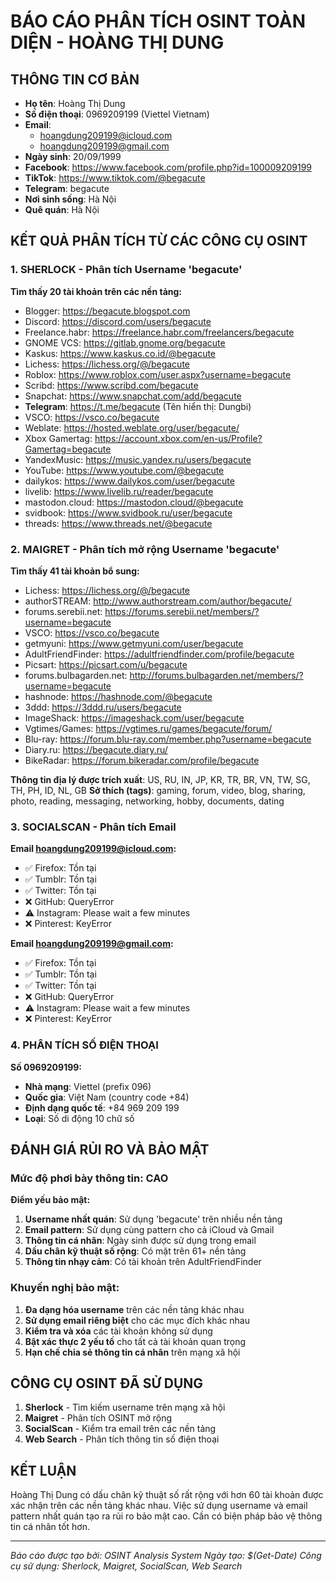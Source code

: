 # BÁO CÁO PHÂN TÍCH OSINT TOÀN DIỆN - HOÀNG THỊ DUNG

## THÔNG TIN CƠ BẢN
- **Họ tên**: Hoàng Thị Dung
- **Số điện thoại**: 0969209199 (Viettel Vietnam)
- **Email**: 
  - hoangdung209199@icloud.com
  - hoangdung209199@gmail.com
- **Ngày sinh**: 20/09/1999
- **Facebook**: https://www.facebook.com/profile.php?id=100009209199
- **TikTok**: https://www.tiktok.com/@begacute
- **Telegram**: begacute
- **Nơi sinh sống**: Hà Nội
- **Quê quán**: Hà Nội

## KẾT QUẢ PHÂN TÍCH TỪ CÁC CÔNG CỤ OSINT

### 1. SHERLOCK - Phân tích Username 'begacute'
**Tìm thấy 20 tài khoản trên các nền tảng:**
- Blogger: https://begacute.blogspot.com
- Discord: https://discord.com/users/begacute
- Freelance.habr: https://freelance.habr.com/freelancers/begacute
- GNOME VCS: https://gitlab.gnome.org/begacute
- Kaskus: https://www.kaskus.co.id/@begacute
- Lichess: https://lichess.org/@/begacute
- Roblox: https://www.roblox.com/user.aspx?username=begacute
- Scribd: https://www.scribd.com/begacute
- Snapchat: https://www.snapchat.com/add/begacute
- **Telegram**: https://t.me/begacute (Tên hiển thị: Dungbi)
- VSCO: https://vsco.co/begacute
- Weblate: https://hosted.weblate.org/user/begacute/
- Xbox Gamertag: https://account.xbox.com/en-us/Profile?Gamertag=begacute
- YandexMusic: https://music.yandex.ru/users/begacute
- YouTube: https://www.youtube.com/@begacute
- dailykos: https://www.dailykos.com/user/begacute
- livelib: https://www.livelib.ru/reader/begacute
- mastodon.cloud: https://mastodon.cloud/@begacute
- svidbook: https://www.svidbook.ru/user/begacute
- threads: https://www.threads.net/@begacute

### 2. MAIGRET - Phân tích mở rộng Username 'begacute'
**Tìm thấy 41 tài khoản bổ sung:**
- Lichess: https://lichess.org/@/begacute
- authorSTREAM: http://www.authorstream.com/author/begacute/
- forums.serebii.net: https://forums.serebii.net/members/?username=begacute
- VSCO: https://vsco.co/begacute
- getmyuni: https://www.getmyuni.com/user/begacute
- AdultFriendFinder: https://adultfriendfinder.com/profile/begacute
- Picsart: https://picsart.com/u/begacute
- forums.bulbagarden.net: http://forums.bulbagarden.net/members/?username=begacute
- hashnode: https://hashnode.com/@begacute
- 3ddd: https://3ddd.ru/users/begacute
- ImageShack: https://imageshack.com/user/begacute
- Vgtimes/Games: https://vgtimes.ru/games/begacute/forum/
- Blu-ray: https://forum.blu-ray.com/member.php?username=begacute
- Diary.ru: https://begacute.diary.ru/
- BikeRadar: https://forum.bikeradar.com/profile/begacute

**Thông tin địa lý được trích xuất**: US, RU, IN, JP, KR, TR, BR, VN, TW, SG, TH, PH, ID, NL, GB
**Sở thích (tags)**: gaming, forum, video, blog, sharing, photo, reading, messaging, networking, hobby, documents, dating

### 3. SOCIALSCAN - Phân tích Email
**Email hoangdung209199@icloud.com:**
- ✅ Firefox: Tồn tại
- ✅ Tumblr: Tồn tại
- ✅ Twitter: Tồn tại
- ❌ GitHub: QueryError
- ⚠️ Instagram: Please wait a few minutes
- ❌ Pinterest: KeyError

**Email hoangdung209199@gmail.com:**
- ✅ Firefox: Tồn tại
- ✅ Tumblr: Tồn tại
- ✅ Twitter: Tồn tại
- ❌ GitHub: QueryError
- ⚠️ Instagram: Please wait a few minutes
- ❌ Pinterest: KeyError

### 4. PHÂN TÍCH SỐ ĐIỆN THOẠI
**Số 0969209199:**
- **Nhà mạng**: Viettel (prefix 096)
- **Quốc gia**: Việt Nam (country code +84)
- **Định dạng quốc tế**: +84 969 209 199
- **Loại**: Số di động 10 chữ số

## ĐÁNH GIÁ RỦI RO VÀ BẢO MẬT

### Mức độ phơi bày thông tin: **CAO**

**Điểm yếu bảo mật:**
1. **Username nhất quán**: Sử dụng 'begacute' trên nhiều nền tảng
2. **Email pattern**: Sử dụng cùng pattern cho cả iCloud và Gmail
3. **Thông tin cá nhân**: Ngày sinh được sử dụng trong email
4. **Dấu chân kỹ thuật số rộng**: Có mặt trên 61+ nền tảng
5. **Thông tin nhạy cảm**: Có tài khoản trên AdultFriendFinder

### Khuyến nghị bảo mật:
1. **Đa dạng hóa username** trên các nền tảng khác nhau
2. **Sử dụng email riêng biệt** cho các mục đích khác nhau
3. **Kiểm tra và xóa** các tài khoản không sử dụng
4. **Bật xác thực 2 yếu tố** cho tất cả tài khoản quan trọng
5. **Hạn chế chia sẻ thông tin cá nhân** trên mạng xã hội

## CÔNG CỤ OSINT ĐÃ SỬ DỤNG

1. **Sherlock** - Tìm kiếm username trên mạng xã hội
2. **Maigret** - Phân tích OSINT mở rộng
3. **SocialScan** - Kiểm tra email trên các nền tảng
4. **Web Search** - Phân tích thông tin số điện thoại

## KẾT LUẬN

Hoàng Thị Dung có dấu chân kỹ thuật số rất rộng với hơn 60 tài khoản được xác nhận trên các nền tảng khác nhau. Việc sử dụng username và email pattern nhất quán tạo ra rủi ro bảo mật cao. Cần có biện pháp bảo vệ thông tin cá nhân tốt hơn.

---
*Báo cáo được tạo bởi: OSINT Analysis System*
*Ngày tạo: $(Get-Date)*
*Công cụ sử dụng: Sherlock, Maigret, SocialScan, Web Search*
